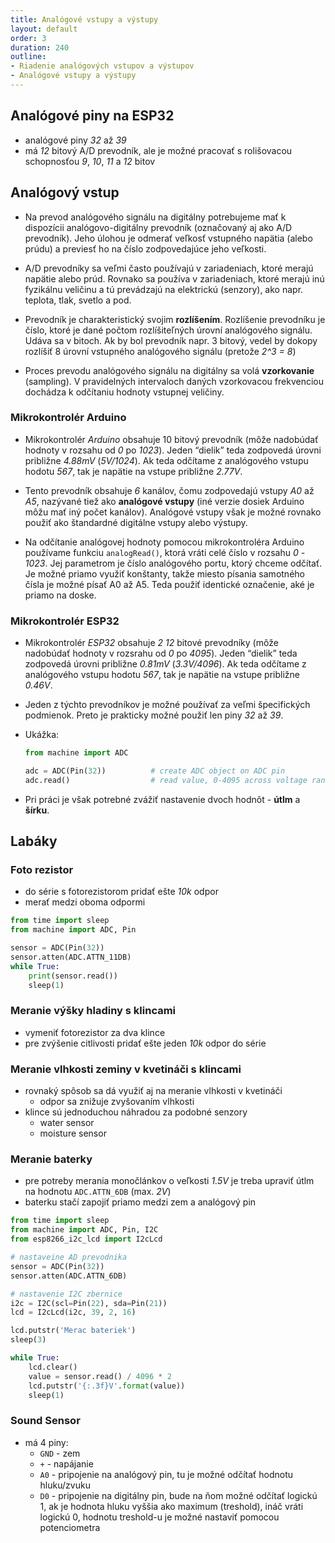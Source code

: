 ```yaml
---
title: Analógové vstupy a výstupy
layout: default
order: 3
duration: 240
outline:
- Riadenie analógových vstupov a výstupov
- Analógové vstupy a výstupy
---
```



## Analógové piny na ESP32

* analógové piny _32_ až _39_
* má _12_ bitový A/D prevodník, ale je možné pracovať s rolišovacou schopnosťou _9_, _10_, _11_ a _12_ bitov


## Analógový vstup

* Na prevod analógového signálu na digitálny potrebujeme mať k dispozícii analógovo-digitálny prevodník (označovaný aj ako A/D prevodník). Jeho úlohou je odmerať veľkosť vstupného napätia (alebo prúdu) a previesť ho na číslo zodpovedajúce jeho veľkosti.

* A/D prevodníky sa veľmi často používajú v zariadeniach, ktoré merajú napätie alebo prúd. Rovnako sa používa v zariadeniach, ktoré merajú inú fyzikálnu veličinu a tú prevádzajú na elektrickú (senzory), ako napr. teplota, tlak, svetlo a pod.

* Prevodník je charakteristický svojim **rozlíšením**. Rozlíšenie prevodníku je číslo, ktoré je dané počtom rozlíšiteľných úrovní analógového signálu. Udáva sa v bitoch. Ak by bol prevodník napr. 3 bitový, vedel by dokopy rozlíšiť 8 úrovní vstupného analógového signálu (pretože _2^3 = 8_)

* Proces prevodu analógového signálu na digitálny sa volá **vzorkovanie** (sampling). V pravidelných intervaloch daných vzorkovacou frekvenciou dochádza k odčítaniu hodnoty vstupnej veličiny.

### Mikrokontrolér Arduino

* Mikrokontrolér _Arduino_ obsahuje 10 bitový prevodník (môže nadobúdať hodnoty v rozsahu od _0_ po _1023_). Jeden “dielik” teda zodpovedá úrovni približne _4.88mV_ (_5V/1024_). Ak teda odčítame z analógového vstupu hodotu _567_, tak je napätie na vstupe približne _2.77V_.

* Tento prevodník obsahuje _6_ kanálov, čomu zodpovedajú vstupy _A0_ až _A5_, nazývané tiež ako **analógové vstupy** (iné verzie dosiek Arduino môžu mať iný počet kanálov). Analógové vstupy však je možné rovnako použiť ako štandardné digitálne vstupy alebo výstupy.

* Na odčítanie analógovej hodnoty pomocou mikrokontroléra Arduino používame funkciu `analogRead()`, ktorá vráti celé číslo v rozsahu _0_ - _1023_. Jej parametrom je číslo analógového portu, ktorý chceme odčítať. Je možné priamo využiť konštanty, takže miesto písania samotného čísla je možné písať A0 až A5. Teda použiť identické označenie, aké je priamo na doske.


### Mikrokontrolér ESP32

* Mikrokontrolér _ESP32_ obsahuje _2_ _12_ bitové prevodníky (môže nadobúdať hodnoty v rozsrahu od _0_ po _4095_). Jeden “dielik” teda zodpovedá úrovni približne _0.81mV_ (_3.3V/4096_). Ak teda odčítame z analógového vstupu hodotu _567_, tak je napätie na vstupe približne _0.46V_.

* Jeden z týchto prevodníkov je možné používať za veľmi špecifických podmienok. Preto je prakticky možné použiť len piny _32_ až _39_.

* Ukážka:
    ```python
    from machine import ADC

    adc = ADC(Pin(32))          # create ADC object on ADC pin
    adc.read()                  # read value, 0-4095 across voltage range 0.0v - 1.0v
    ```

* Pri práci je však potrebné zvážiť nastavenie dvoch hodnôt - **útlm** a **šírku**.


## Labáky


### Foto rezistor

* do série s fotorezistorom pridať ešte _10k_ odpor
* merať medzi oboma odpormi

```python
from time import sleep
from machine import ADC, Pin

sensor = ADC(Pin(32))
sensor.atten(ADC.ATTN_11DB)
while True:
    print(sensor.read())
    sleep(1)
```


### Meranie výšky hladiny s klincami

* vymeniť fotorezistor za dva klince
* pre zvýšenie citlivosti pridať ešte jeden _10k_ odpor do série


### Meranie vlhkosti zeminy v kvetináči s klincami

* rovnaký spôsob sa dá využiť aj na meranie vlhkosti v kvetináči
    * odpor sa znižuje zvyšovaním vlhkosti
* klince sú jednoduchou náhradou za podobné senzory
    * water sensor
    * moisture sensor


### Meranie baterky

* pre potreby merania monočlánkov o veľkosti _1.5V_ je treba upraviť útlm na hodnotu `ADC.ATTN_6DB` (max. _2V_)
* baterku stačí zapojiť priamo medzi zem a analógový pin

```python
from time import sleep
from machine import ADC, Pin, I2C
from esp8266_i2c_lcd import I2cLcd

# nastaveine AD prevodnika
sensor = ADC(Pin(32))
sensor.atten(ADC.ATTN_6DB)

# nastavenie I2C zbernice
i2c = I2C(scl=Pin(22), sda=Pin(21))
lcd = I2cLcd(i2c, 39, 2, 16)

lcd.putstr('Merac bateriek')
sleep(3)

while True:
    lcd.clear()
    value = sensor.read() / 4096 * 2
    lcd.putstr('{:.3f}V'.format(value))
    sleep(1)
```

### Sound Sensor

* má 4 piny:
    * `GND` - zem
    * `+` - napájanie
    * `A0` - pripojenie na analógový pin, tu je možné odčítať hodnotu hluku/zvuku
    * `D0` - pripojenie na digitálny pin, bude na ňom možné odčítať logickú 1, ak je hodnota hluku vyššia ako maximum (treshold), ináč vráti logickú 0, hodnotu treshold-u je možné nastaviť pomocou potenciometra
